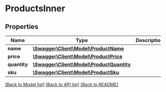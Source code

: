 # ProductsInner

## Properties
Name | Type | Description | Notes
------------ | ------------- | ------------- | -------------
**name** | [**\Swagger\Client\Model\ProductName**](ProductName.md) |  | 
**price** | [**\Swagger\Client\Model\ProductPrice**](ProductPrice.md) |  | 
**quantity** | [**\Swagger\Client\Model\ProductQuantity**](ProductQuantity.md) |  | 
**sku** | [**\Swagger\Client\Model\ProductSku**](ProductSku.md) |  | [optional] 

[[Back to Model list]](../../README.md#documentation-for-models) [[Back to API list]](../../README.md#documentation-for-api-endpoints) [[Back to README]](../../README.md)

